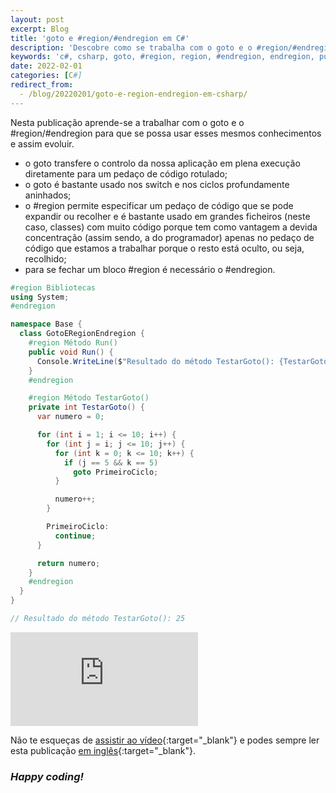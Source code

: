 ```yaml
---
layout: post
excerpt: Blog
title: 'goto e #region/#endregion em C#'
description: 'Descobre como se trabalha com o goto e o #region/#endregion na linguagem de programação C#. Obtém respostas às tuas dúvidas com a teoria e os exemplos apresentados.'
keywords: 'c#, csharp, goto, #region, region, #endregion, endregion, publicação'
date: 2022-02-01
categories: [C#]
redirect_from:
  - /blog/20220201/goto-e-region-endregion-em-csharp/
---
```


Nesta publicação aprende-se a trabalhar com o goto e o #region/#endregion para que se possa usar esses mesmos conhecimentos e assim evoluir.

- o goto transfere o controlo da nossa aplicação em plena execução diretamente para um pedaço de código rotulado;
- o goto é bastante usado nos switch e nos ciclos profundamente aninhados;
- o #region permite especificar um pedaço de código que se pode expandir ou recolher e é bastante usado em grandes ficheiros (neste caso, classes) com muito código porque tem como vantagem a devida concentração (assim sendo, a do programador) apenas no pedaço de código que estamos a trabalhar porque o resto está oculto, ou seja, recolhido;
- para se fechar um bloco #region é necessário o #endregion.

```csharp
#region Bibliotecas
using System;
#endregion

namespace Base {
  class GotoERegionEndregion {
    #region Método Run()
    public void Run() {
      Console.WriteLine($"Resultado do método TestarGoto(): {TestarGoto()}");
    }
    #endregion

    #region Método TestarGoto()
    private int TestarGoto() {
      var numero = 0;

      for (int i = 1; i <= 10; i++) {
        for (int j = i; j <= 10; j++) {
          for (int k = 0; k <= 10; k++) {
            if (j == 5 && k == 5)
              goto PrimeiroCiclo;
          }

          numero++;
        }

        PrimeiroCiclo:
          continue;
      }

      return numero;
    }
    #endregion
  }
}

// Resultado do método TestarGoto(): 25
```

<div class="video-container">
  <iframe src="https://www.youtube.com/embed/lbgVj7NBFAg" frameborder="0" allowfullscreen></iframe>
</div>

Não te esqueças de [assistir ao vídeo](https://youtu.be/lbgVj7NBFAg){:target="\_blank"} e podes sempre ler esta publicação [em inglês](https://nelsonsilvadev.com/blog/goto-and-region-endregion-in-csharp/){:target="\_blank"}.

### _Happy coding!_
